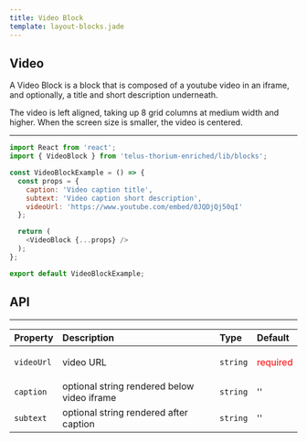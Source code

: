 ```yaml
---
title: Video Block
template: layout-blocks.jade
---
```


## Video

A Video Block is a block that is composed of a youtube video in an iframe, and optionally, a title and short description underneath.

The video is left aligned, taking up 8 grid columns at medium width and higher. When the screen size is smaller, the video is centered.

---

<div id="videoBlockExample"></div>
<script type="text/babel">
  ReactDOM.render(
    <TDSBlocks.VideoBlockExample />,
    document.getElementById('videoBlockExample')
  );
</script>

```javascript
import React from 'react';
import { VideoBlock } from 'telus-thorium-enriched/lib/blocks';

const VideoBlockExample = () => {
  const props = {
    caption: 'Video caption title',
    subtext: 'Video caption short description',
    videoUrl: 'https://www.youtube.com/embed/0JQDjQj50qI'
  };

  return (
    <VideoBlock {...props} />
  );
};

export default VideoBlockExample;
```

## API


---
| Property |   Description   | Type | Default |
|:----|:------|:---|:---|
| `videoUrl` | video URL | `string` |  <p style='color: red'>required</p> |
| `caption` | optional string rendered below video iframe  | `string` |  '' |
| `subtext` | optional string rendered after caption  | `string` |  '' |
